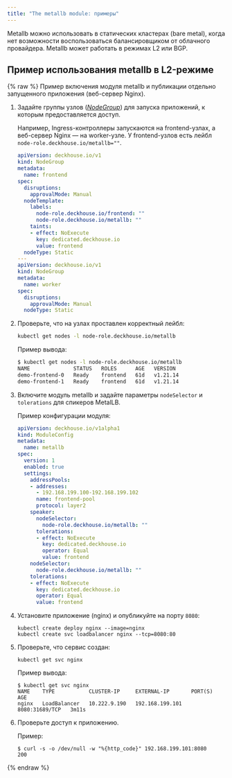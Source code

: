 ```yaml
---
title: "The metallb module: примеры"
---
```


Metallb можно использовать в статических кластерах (bare metal), когда нет возможности воспользоваться балансировщиком от облачного провайдера. Metallb может работать в режимах L2 или BGP.

## Пример использования metallb в L2-режиме

{% raw %}
Пример включения модуля metallb и публикации отдельно запущенного приложения (веб-сервер Nginx).

1. Задайте группы узлов ([_NodeGroup_](../040-node-manager/cr.html#nodegroup)) для запуска приложений, к которым предоставляется доступ.

   Например, Ingress-контроллеры запускаются на frontend-узлах, а веб-сервер Nginx — на worker-узле. У frontend-узлов есть лейбл `node-role.deckhouse.io/metallb=""`.

   ```yaml
   apiVersion: deckhouse.io/v1
   kind: NodeGroup
   metadata:
     name: frontend
   spec:
     disruptions:
       approvalMode: Manual
     nodeTemplate:
       labels:
         node-role.deckhouse.io/frontend: ""
         node-role.deckhouse.io/metallb: ""
       taints:
       - effect: NoExecute
         key: dedicated.deckhouse.io
         value: frontend
     nodeType: Static
   ---
   apiVersion: deckhouse.io/v1
   kind: NodeGroup
   metadata:
     name: worker
   spec:
     disruptions:
       approvalMode: Manual
     nodeType: Static
   ```

1. Проверьте, что на узлах проставлен корректный лейбл:

   ```bash
   kubectl get nodes -l node-role.deckhouse.io/metallb
   ```

   Пример вывода:

   ```bash
   $ kubectl get nodes -l node-role.deckhouse.io/metallb
   NAME              STATUS   ROLES      AGE   VERSION
   demo-frontend-0   Ready    frontend   61d   v1.21.14
   demo-frontend-1   Ready    frontend   61d   v1.21.14
   ```

1. Включите модуль metallb и задайте параметры `nodeSelector` и `tolerations` для спикеров MetalLB.

   Пример конфигурации модуля:
  
   ```yaml
   apiVersion: deckhouse.io/v1alpha1
   kind: ModuleConfig
   metadata:
     name: metallb
   spec:
     version: 1
     enabled: true
     settings:
       addressPools:
       - addresses:
         - 192.168.199.100-192.168.199.102
         name: frontend-pool
         protocol: layer2
       speaker:
         nodeSelector:
           node-role.deckhouse.io/metallb: ""
         tolerations:
         - effect: NoExecute
           key: dedicated.deckhouse.io
           operator: Equal
           value: frontend
       nodeSelector:
         node-role.deckhouse.io/metallb: ""
       tolerations:
       - effect: NoExecute
         key: dedicated.deckhouse.io
         operator: Equal
         value: frontend    
   ```

1. Установите приложение (nginx) и опубликуйте на порту `8080`:

   ```shell
   kubectl create deploy nginx --image=nginx
   kubectl create svc loadbalancer nginx --tcp=8080:80
   ```

1. Проверьте, что сервис создан:

   ```shell
   kubectl get svc nginx
   ```

   Пример вывода:

   ```shell
   $ kubectl get svc nginx
   NAME    TYPE           CLUSTER-IP     EXTERNAL-IP       PORT(S)          AGE
   nginx   LoadBalancer   10.222.9.190   192.168.199.101   8080:31689/TCP   3m11s
   ```

1. Проверьте доступ к приложению.

   Пример:

   ```console
   $ curl -s -o /dev/null -w "%{http_code}" 192.168.199.101:8080
   200
   ```

{% endraw %}
